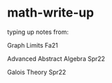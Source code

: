 # math-write-up
typing up notes from:

Graph Limits Fa21

Advanced Abstract Algebra Spr22

Galois Theory Spr22
